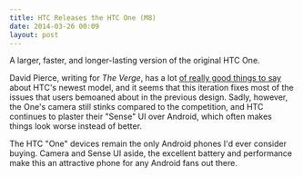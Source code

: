 ```yaml
---
title: HTC Releases the HTC One (M8)
date: 2014-03-26 00:09
layout: post
---
```

A larger, faster, and longer-lasting version of the original HTC One. 

David Pierce, writing for _The Verge_, has a lot [of really good things to say](http://www.theverge.com/2014/3/25/5544642/htc-one-review-m8) about HTC's newest model, and it seems that this iteration fixes most of the issues that users bemoaned about in the previous design. Sadly, however, the One's camera still stinks compared to the competition, and HTC continues to plaster their "Sense" UI over Android, which often makes things look worse instead of better. 

The HTC "One" devices remain the only Android phones I'd ever consider buying. Camera and Sense UI aside, the excellent battery and performance make this an attractive phone for any Android fans out there.